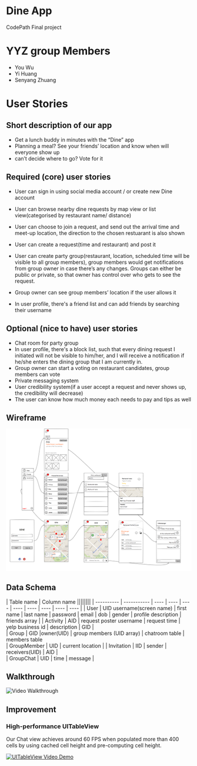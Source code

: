 # Dine App
CodePath Final project

# YYZ group Members
- You Wu
- Yi Huang
- Senyang Zhuang

# User Stories

## Short description of our app
- Get a lunch buddy in minutes with the “Dine” app
- Planning a meal? See your friends’ location and know when will everyone show up
- can’t decide where to go? Vote for it

## Required (core) user stories
- User can sign in using social media account / or create new Dine account

- User can browse nearby dine requests by map view or list view(categorised by restaurant name/ distance)

- User can choose to join a request, and send out the arrival time and meet-up location, the direction to the chosen restuarant is also shown

- User can create a request(time and restaurant) and post it

- User can create party group(restaurant, location, scheduled time will be visible to all group members), group members would get notifications from group owner in case there’s any changes. Groups can either be public or private, so that owner has control over who gets to see the request.

- Group owner can see group members’ location if the user allows it

- In user profile, there's a friend list and can add friends by searching their username


## Optional (nice to have) user stories
- Chat room for party group
- In user profile, there's a block list, such that every dining request I initiated will not be visible to him/her, and I will receive a notification if he/she enters the dining group that I am currently in.
- Group owner can start a voting on restaurant candidates, group members can vote
- Private messaging system
- User credibility system(if a user accept a request and never shows up, the credibility will decrease)
- The user can know how much money each needs to pay and tips as well


## Wireframe

![Alt text](/dine.png?raw=true "Wireframe")


## Data Schema
| Table name | Column name ||||||||
| ---------- | ----------- | ---- | ---- | ---- | ---- | ---- | ---- | ---- | ---- |
| User |	UID	username(screen name) |	first name |	last name	| password |	email |	dob	| gender	| profile description | friends array |
| Activity |	AID	| request poster username	| request time |	yelp business id |	description	| GID |		
| Group |	GID |owner(UID) | group members (UID array) |	chatroom table | members table		
| GroupMember |	UID	| current location |
| Invitation | IID | sender |	receivers(UID) | AID |			
| GroupChat | UID | time | message |

## Walkthrough
<img src='http://i.imgur.com/6VUvNaX.gif' title='Video Walkthrough' width='310' alt='Video Walkthrough' />

## Improvement
### High-performance UITableView

Our Chat view achieves around 60 FPS when populated more than 400 cells by using cached cell height and pre-computing cell height.

[![UITableView Video Demo](http://img.youtube.com/vi/6e5v3LYwCFs/0.jpg)](http://www.youtube.com/watch?v=6e5v3LYwCFs "Demo")

